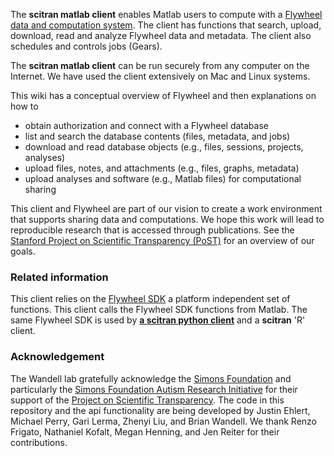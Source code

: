 The **scitran matlab client** enables Matlab users to compute with a [Flywheel data and computation system](https://flywheel.io). The client has functions that search, upload, download, read and analyze Flywheel data and metadata. The client also schedules and controls jobs (Gears). 

The **scitran matlab client** can be run securely from any computer on the Internet. We have used the client extensively on Mac and Linux systems.

This wiki has a conceptual overview of Flywheel and then explanations on how to

* obtain authorization and connect with a Flywheel database
* list and search the database contents (files, metadata, and jobs)
* download and read database objects (e.g., files, sessions, projects, analyses)
* upload files, notes, and attachments (e.g., files, graphs, metadata)
* upload analyses and software (e.g., Matlab files) for computational sharing

This client and Flywheel are part of our vision to create a work environment that supports sharing data and computations. We hope this work will lead to reproducible research that is accessed through publications. See the [Stanford Project on Scientific Transparency (PoST)](http://post.stanford.edu) for an overview of our goals.

### Related information

This client relies on the [Flywheel SDK](Flywheel-SDK) a platform independent set of functions.  This client calls the Flywheel SDK functions from Matlab. The same Flywheel SDK is used by [**a scitran python client**](https://github.com/scitran/python-client) and a **scitran** 'R' client.

### Acknowledgement

The Wandell lab gratefully acknowledge the [Simons Foundation](https://www.simonsfoundation.org/) and particularly the [Simons Foundation Autism Research Initiative](https://sfari.org/) for their support of the [Project on Scientific Transparency](http://post.stanford.edu).  The code in this repository and the api functionality are being developed by Justin Ehlert, Michael Perry, Gari Lerma, Zhenyi Liu, and Brian Wandell.  We thank Renzo Frigato, Nathaniel Kofalt, Megan Henning, and Jen Reiter for their contributions.
